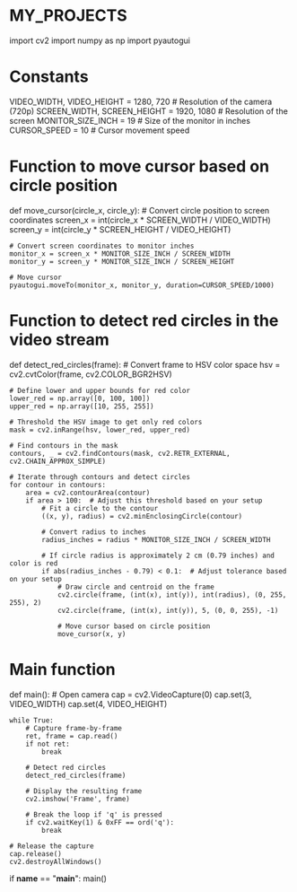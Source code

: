 # MY_PROJECTS

import cv2
import numpy as np
import pyautogui

# Constants
VIDEO_WIDTH, VIDEO_HEIGHT = 1280, 720  # Resolution of the camera (720p)
SCREEN_WIDTH, SCREEN_HEIGHT = 1920, 1080  # Resolution of the screen
MONITOR_SIZE_INCH = 19  # Size of the monitor in inches
CURSOR_SPEED = 10  # Cursor movement speed

# Function to move cursor based on circle position
def move_cursor(circle_x, circle_y):
    # Convert circle position to screen coordinates
    screen_x = int(circle_x * SCREEN_WIDTH / VIDEO_WIDTH)
    screen_y = int(circle_y * SCREEN_HEIGHT / VIDEO_HEIGHT)
    
    # Convert screen coordinates to monitor inches
    monitor_x = screen_x * MONITOR_SIZE_INCH / SCREEN_WIDTH
    monitor_y = screen_y * MONITOR_SIZE_INCH / SCREEN_HEIGHT
    
    # Move cursor
    pyautogui.moveTo(monitor_x, monitor_y, duration=CURSOR_SPEED/1000)

# Function to detect red circles in the video stream
def detect_red_circles(frame):
    # Convert frame to HSV color space
    hsv = cv2.cvtColor(frame, cv2.COLOR_BGR2HSV)
    
    # Define lower and upper bounds for red color
    lower_red = np.array([0, 100, 100])
    upper_red = np.array([10, 255, 255])
    
    # Threshold the HSV image to get only red colors
    mask = cv2.inRange(hsv, lower_red, upper_red)
    
    # Find contours in the mask
    contours, _ = cv2.findContours(mask, cv2.RETR_EXTERNAL, cv2.CHAIN_APPROX_SIMPLE)
    
    # Iterate through contours and detect circles
    for contour in contours:
        area = cv2.contourArea(contour)
        if area > 100:  # Adjust this threshold based on your setup
            # Fit a circle to the contour
            ((x, y), radius) = cv2.minEnclosingCircle(contour)
            
            # Convert radius to inches
            radius_inches = radius * MONITOR_SIZE_INCH / SCREEN_WIDTH
            
            # If circle radius is approximately 2 cm (0.79 inches) and color is red
            if abs(radius_inches - 0.79) < 0.1:  # Adjust tolerance based on your setup
                # Draw circle and centroid on the frame
                cv2.circle(frame, (int(x), int(y)), int(radius), (0, 255, 255), 2)
                cv2.circle(frame, (int(x), int(y)), 5, (0, 0, 255), -1)
                
                # Move cursor based on circle position
                move_cursor(x, y)

# Main function
def main():
    # Open camera
    cap = cv2.VideoCapture(0)
    cap.set(3, VIDEO_WIDTH)
    cap.set(4, VIDEO_HEIGHT)

    while True:
        # Capture frame-by-frame
        ret, frame = cap.read()
        if not ret:
            break
        
        # Detect red circles
        detect_red_circles(frame)
        
        # Display the resulting frame
        cv2.imshow('Frame', frame)
        
        # Break the loop if 'q' is pressed
        if cv2.waitKey(1) & 0xFF == ord('q'):
            break

    # Release the capture
    cap.release()
    cv2.destroyAllWindows()

if __name__ == "__main__":
    main()
